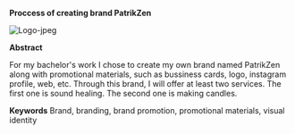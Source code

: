 **Proccess of creating brand PatrikZen**

![Logo-jpeg](https://user-images.githubusercontent.com/72804835/115007233-0f1b2c00-9eaa-11eb-9cbb-1ba787579563.jpg)


**Abstract**

For my bachelor's work I chose to create my own brand named PatrikZen along with promotional materials, such as bussiness cards, logo, instagram profile, web, etc.
Through this brand, I will offer at least two services. The first one is sound healing. The second one is making candles.

**Keywords**
Brand, branding, brand promotion, promotional materials, visual identity
